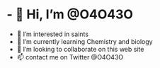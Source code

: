 # - 👋 Hi, I’m @O4O43O
- 👀 I’m interested in saints
- 🌱 I’m currently learning Chemistry and biology
- 💞️ I’m looking to collaborate on this web site
- 📫 contact me on Twitter @O4O43O

<!---
Ridhongrr/Ridhongrr is a ✨ special ✨ repository because its `README.md` (this file) appears on your GitHub profile.
You can click the Preview link to take a look at your changes.
--->
